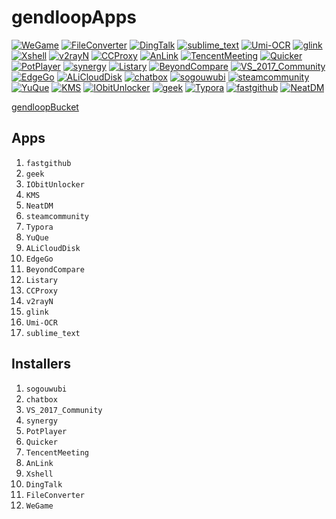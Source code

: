 # gendloopApps

[![WeGame](https://img.shields.io/static/v1?label=Apps&message=WeGame&color=blue)](https://github.com/gendloop/WeGame/tree/main) 
[![FileConverter](https://img.shields.io/static/v1?label=Apps&message=FileConverter&color=blue)](https://github.com/gendloop/FileConverter/tree/main) 
[![DingTalk](https://img.shields.io/static/v1?label=Apps&message=DingTalk&color=blue)](https://github.com/gendloop/DingTalk/tree/main) 
[![sublime_text](https://img.shields.io/static/v1?label=Apps&message=sublime_text&color=blue)](https://github.com/gendloop/sublime_text/tree/main) 
[![Umi-OCR](https://img.shields.io/static/v1?label=Apps&message=Umi-OCR&color=blue)](https://github.com/gendloop/Umi-OCR/tree/main) 
[![glink](https://img.shields.io/static/v1?label=Apps&message=glink&color=blue)](https://github.com/gendloop/glink/tree/main) 
[![Xshell](https://img.shields.io/static/v1?label=Apps&message=Xshell&color=blue)](https://github.com/gendloop/Xshell/tree/main) 
[![v2rayN](https://img.shields.io/static/v1?label=Apps&message=v2rayN&color=blue)](https://github.com/gendloop/v2rayN/tree/main) 
[![CCProxy](https://img.shields.io/static/v1?label=Apps&message=CCProxy&color=blue)](https://github.com/gendloop/CCProxy/tree/main) 
[![AnLink](https://img.shields.io/static/v1?label=Apps&message=AnLink&color=blue)](https://github.com/gendloop/AnLink/tree/main) 
[![TencentMeeting](https://img.shields.io/static/v1?label=Apps&message=TencentMeeting&color=blue)](https://github.com/gendloop/TencentMeeting/tree/main) 
[![Quicker](https://img.shields.io/static/v1?label=Apps&message=Quicker&color=blue)](https://github.com/gendloop/Quicker/tree/main) 
[![PotPlayer](https://img.shields.io/static/v1?label=Apps&message=PotPlayer&color=blue)](https://github.com/gendloop/PotPlayer/tree/main) 
[![synergy](https://img.shields.io/static/v1?label=Apps&message=synergy&color=blue)](https://github.com/gendloop/synergy/tree/main) 
[![Listary](https://img.shields.io/static/v1?label=Apps&message=Listary&color=blue)](https://github.com/gendloop/Listary/tree/main) 
[![BeyondCompare](https://img.shields.io/static/v1?label=Apps&message=BeyondCompare&color=blue)](https://github.com/gendloop/BeyondCompare/tree/main) 
[![VS_2017_Community](https://img.shields.io/static/v1?label=Apps&message=VS_2017_Community&color=blue)](https://github.com/gendloop/VS_2017_Community/tree/main) 
[![EdgeGo](https://img.shields.io/static/v1?label=Apps&message=EdgeGo&color=blue)](https://github.com/gendloop/EdgeGo/tree/main) 
[![ALiCloudDisk](https://img.shields.io/static/v1?label=Apps&message=ALiCloudDisk&color=blue)](https://github.com/gendloop/ALiCloudDisk/tree/main) 
[![chatbox](https://img.shields.io/static/v1?label=Apps&message=chatbox&color=blue)](https://github.com/gendloop/chatbox/tree/main) 
[![sogouwubi](https://img.shields.io/static/v1?label=Apps&message=sogouwubi&color=blue)](https://github.com/gendloop/sogouwubi/tree/main) 
[![steamcommunity](https://img.shields.io/static/v1?label=Apps&message=steamcommunity&color=blue)](https://github.com/gendloop/steamcommunity/tree/main) 
[![YuQue](https://img.shields.io/static/v1?label=Apps&message=YuQue&color=blue)](https://github.com/gendloop/YuQue/tree/main) 
[![KMS](https://img.shields.io/static/v1?label=Apps&message=KMS&color=blue)](https://github.com/gendloop/KMS/tree/main) 
[![IObitUnlocker](https://img.shields.io/static/v1?label=Apps&message=IObitUnlocker&color=blue)](https://github.com/gendloop/IObitUnlocker/tree/main) 
[![geek](https://img.shields.io/static/v1?label=Apps&message=geek&color=blue)](https://github.com/gendloop/geek/tree/main) 
[![Typora](https://img.shields.io/static/v1?label=Apps&message=Typora&color=blue)](https://github.com/gendloop/Typora/tree/main) 
[![fastgithub](https://img.shields.io/static/v1?label=Apps&message=fastgithub&color=blue)](https://github.com/gendloop/fastgithub/tree/main) 
[![NeatDM](https://img.shields.io/static/v1?label=Apps&message=NeatDM&color=blue)](https://github.com/gendloop/NeatDM/tree/main) 

[gendloopBucket](https://github.com/gendloop/gendloopBucket) 

## Apps

1. `fastgithub` 
2. `geek` 
3. `IObitUnlocker` 
4. `KMS` 
5. `NeatDM` 
6. `steamcommunity` 
7. `Typora` 
8. `YuQue` 
9. `ALiCloudDisk` 
10. `EdgeGo` 
11. `BeyondCompare` 
12. `Listary`
13. `CCProxy`
14. `v2rayN`
15. `glink`
16. `Umi-OCR`
17. `sublime_text` 

## Installers

1. `sogouwubi` 
2. `chatbox` 
3. `VS_2017_Community` 
4. `synergy` 
5. `PotPlayer`  
6. `Quicker` 
7. `TencentMeeting` 
8. `AnLink`
9. `Xshell`
10. `DingTalk`
11. `FileConverter`
12. `WeGame` 
